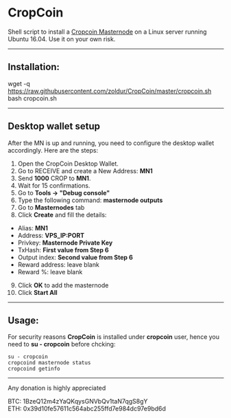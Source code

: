 # CropCoin
Shell script to install a [Cropcoin Masternode](https://bitcointalk.org/index.php?topic=2863802.0) on a Linux server running Ubuntu 16.04. Use it on your own risk.  

***
## Installation:  

wget -q https://raw.githubusercontent.com/zoldur/CropCoin/master/cropcoin.sh  
bash cropcoin.sh
***

## Desktop wallet setup  

After the MN is up and running, you need to configure the desktop wallet accordingly. Here are the steps:  
1. Open the CropCoin Desktop Wallet.  
2. Go to RECEIVE and create a New Address: **MN1**  
3. Send **1000** CROP to **MN1**.  
4. Wait for 15 confirmations.  
5. Go to **Tools -> "Debug console"**  
6. Type the following command: **masternode outputs**  
7. Go to **Masternodes** tab  
8. Click **Create** and fill the details:  
* Alias: **MN1**  
* Address: **VPS_IP:PORT**  
* Privkey: **Masternode Private Key**  
* TxHash: **First value from Step 6**  
* Output index:  **Second value from Step 6**  
* Reward address: leave blank  
* Reward %: leave blank  
9. Click **OK** to add the masternode  
10. Click **Start All**  

***

## Usage:  

For security reasons **CropCoin** is installed under **cropcoin** user, hence you need to **su - cropcoin** before chcking:    

```
su - cropcoin
cropcoind masternode status
cropcoind getinfo
```  

***

  
Any donation is highly appreciated  

BTC: 1BzeQ12m4zYaQKqysGNVbQv1taN7qgS8gY  
ETH: 0x39d10fe57611c564abc255ffd7e984dc97e9bd6d  
